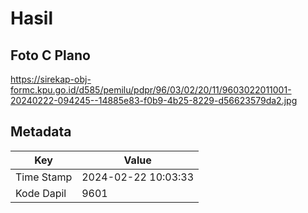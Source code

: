 # Hasil

## Foto C Plano

https://sirekap-obj-formc.kpu.go.id/d585/pemilu/pdpr/96/03/02/20/11/9603022011001-20240222-094245--14885e83-f0b9-4b25-8229-d56623579da2.jpg


## Metadata

| Key        | Value               |
| ---------- | ------------------- |
| Time Stamp | 2024-02-22 10:03:33 |
| Kode Dapil | 9601                |



